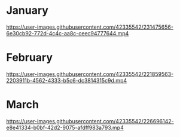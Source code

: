 # January
https://user-images.githubusercontent.com/42335542/231475656-6e30cb92-772d-4c4c-aa8c-ceec94777644.mp4

# February
https://user-images.githubusercontent.com/42335542/221859563-2203911b-4562-4333-b5c6-dc3814315c9d.mp4

# March
https://user-images.githubusercontent.com/42335542/226696142-e8e41334-b0bf-42d2-9075-afdff983a793.mp4
